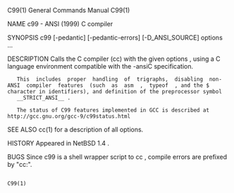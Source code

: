 C99(1)                                                                                     General Commands Manual                                                                                     C99(1)

NAME
       c99 - ANSI (1999) C compiler

SYNOPSIS
       c99 [-pedantic] [-pedantic-errors] [-D_ANSI_SOURCE] options ...

DESCRIPTION
       Calls the C compiler (cc) with the given options , using a C language environment compatible with the -ansiC specification.

       This  includes  proper  handling  of  trigraphs,  disabling  non-ANSI  compiler  features  (such  as  asm  ,  typeof  , and the $ character in identifiers), and definition of the preprocessor symbol
       __STRICT_ANSI__ .

       The status of C99 features implemented in GCC is described at http://gcc.gnu.org/gcc-9/c99status.html

SEE ALSO
       cc(1) for a description of all options.

HISTORY
       Appeared in NetBSD 1.4 .

BUGS
       Since c99 is a shell wrapper script to cc , compile errors are prefixed by "cc:".

                                                                                                                                                                                                       C99(1)
